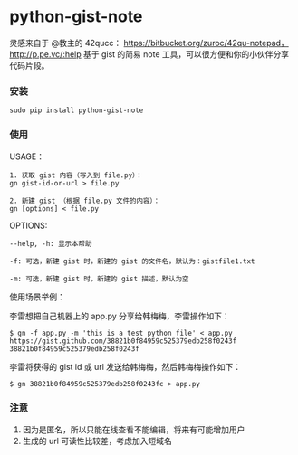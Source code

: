 # python-gist-note

灵感来自于 @教主的 42qucc： https://bitbucket.org/zuroc/42qu-notepad， http://p.pe.vc/:help
基于 gist 的简易 note 工具，可以很方便和你的小伙伴分享代码片段。

### 安装

```
sudo pip install python-gist-note
```

### 使用

USAGE：

    1. 获取 gist 内容（写入到 file.py）：
    gn gist-id-or-url > file.py

    2. 新建 gist （根据 file.py 文件的内容）：
    gn [options] < file.py

OPTIONS:

    --help, -h: 显示本帮助

    -f: 可选，新建 gist 时，新建的 gist 的文件名，默认为：gistfile1.txt

    -m: 可选，新建 gist 时，新建的 gist 描述，默认为空

使用场景举例：

李雷想把自己机器上的 app.py 分享给韩梅梅，李雷操作如下：

```
$ gn -f app.py -m 'this is a test python file' < app.py
https://gist.github.com/38821b0f84959c525379edb258f0243f
38821b0f84959c525379edb258f0243f
```

李雷将获得的 gist id 或 url 发送给韩梅梅，然后韩梅梅操作如下：

```
$ gn 38821b0f84959c525379edb258f0243fc > app.py
```

### 注意

1. 因为是匿名，所以只能在线查看不能编辑，将来有可能增加用户
2. 生成的 url 可读性比较差，考虑加入短域名
